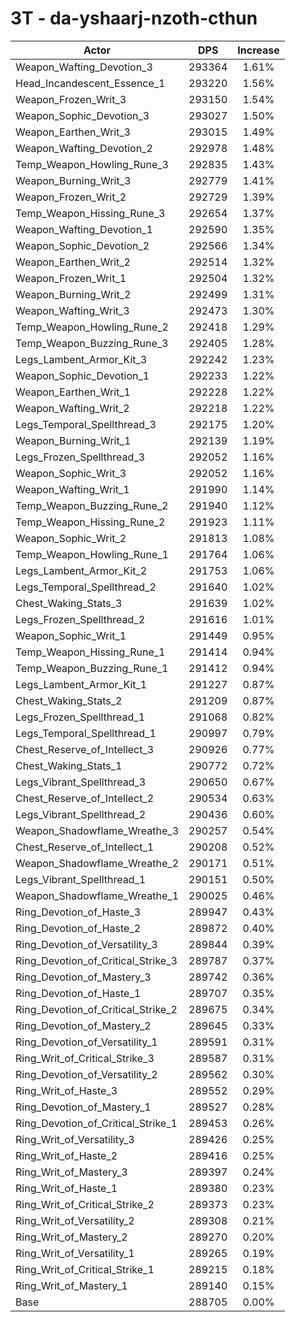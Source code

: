 # 3T - da-yshaarj-nzoth-cthun
| Actor | DPS | Increase |
|---|:---:|:---:|
|Weapon_Wafting_Devotion_3|293364|1.61%|
|Head_Incandescent_Essence_1|293220|1.56%|
|Weapon_Frozen_Writ_3|293150|1.54%|
|Weapon_Sophic_Devotion_3|293027|1.50%|
|Weapon_Earthen_Writ_3|293015|1.49%|
|Weapon_Wafting_Devotion_2|292978|1.48%|
|Temp_Weapon_Howling_Rune_3|292835|1.43%|
|Weapon_Burning_Writ_3|292779|1.41%|
|Weapon_Frozen_Writ_2|292729|1.39%|
|Temp_Weapon_Hissing_Rune_3|292654|1.37%|
|Weapon_Wafting_Devotion_1|292590|1.35%|
|Weapon_Sophic_Devotion_2|292566|1.34%|
|Weapon_Earthen_Writ_2|292514|1.32%|
|Weapon_Frozen_Writ_1|292504|1.32%|
|Weapon_Burning_Writ_2|292499|1.31%|
|Weapon_Wafting_Writ_3|292473|1.30%|
|Temp_Weapon_Howling_Rune_2|292418|1.29%|
|Temp_Weapon_Buzzing_Rune_3|292405|1.28%|
|Legs_Lambent_Armor_Kit_3|292242|1.23%|
|Weapon_Sophic_Devotion_1|292233|1.22%|
|Weapon_Earthen_Writ_1|292228|1.22%|
|Weapon_Wafting_Writ_2|292218|1.22%|
|Legs_Temporal_Spellthread_3|292175|1.20%|
|Weapon_Burning_Writ_1|292139|1.19%|
|Legs_Frozen_Spellthread_3|292052|1.16%|
|Weapon_Sophic_Writ_3|292052|1.16%|
|Weapon_Wafting_Writ_1|291990|1.14%|
|Temp_Weapon_Buzzing_Rune_2|291940|1.12%|
|Temp_Weapon_Hissing_Rune_2|291923|1.11%|
|Weapon_Sophic_Writ_2|291813|1.08%|
|Temp_Weapon_Howling_Rune_1|291764|1.06%|
|Legs_Lambent_Armor_Kit_2|291753|1.06%|
|Legs_Temporal_Spellthread_2|291640|1.02%|
|Chest_Waking_Stats_3|291639|1.02%|
|Legs_Frozen_Spellthread_2|291616|1.01%|
|Weapon_Sophic_Writ_1|291449|0.95%|
|Temp_Weapon_Hissing_Rune_1|291414|0.94%|
|Temp_Weapon_Buzzing_Rune_1|291412|0.94%|
|Legs_Lambent_Armor_Kit_1|291227|0.87%|
|Chest_Waking_Stats_2|291209|0.87%|
|Legs_Frozen_Spellthread_1|291068|0.82%|
|Legs_Temporal_Spellthread_1|290997|0.79%|
|Chest_Reserve_of_Intellect_3|290926|0.77%|
|Chest_Waking_Stats_1|290772|0.72%|
|Legs_Vibrant_Spellthread_3|290650|0.67%|
|Chest_Reserve_of_Intellect_2|290534|0.63%|
|Legs_Vibrant_Spellthread_2|290436|0.60%|
|Weapon_Shadowflame_Wreathe_3|290257|0.54%|
|Chest_Reserve_of_Intellect_1|290208|0.52%|
|Weapon_Shadowflame_Wreathe_2|290171|0.51%|
|Legs_Vibrant_Spellthread_1|290151|0.50%|
|Weapon_Shadowflame_Wreathe_1|290025|0.46%|
|Ring_Devotion_of_Haste_3|289947|0.43%|
|Ring_Devotion_of_Haste_2|289872|0.40%|
|Ring_Devotion_of_Versatility_3|289844|0.39%|
|Ring_Devotion_of_Critical_Strike_3|289787|0.37%|
|Ring_Devotion_of_Mastery_3|289742|0.36%|
|Ring_Devotion_of_Haste_1|289707|0.35%|
|Ring_Devotion_of_Critical_Strike_2|289675|0.34%|
|Ring_Devotion_of_Mastery_2|289645|0.33%|
|Ring_Devotion_of_Versatility_1|289591|0.31%|
|Ring_Writ_of_Critical_Strike_3|289587|0.31%|
|Ring_Devotion_of_Versatility_2|289562|0.30%|
|Ring_Writ_of_Haste_3|289552|0.29%|
|Ring_Devotion_of_Mastery_1|289527|0.28%|
|Ring_Devotion_of_Critical_Strike_1|289453|0.26%|
|Ring_Writ_of_Versatility_3|289426|0.25%|
|Ring_Writ_of_Haste_2|289416|0.25%|
|Ring_Writ_of_Mastery_3|289397|0.24%|
|Ring_Writ_of_Haste_1|289380|0.23%|
|Ring_Writ_of_Critical_Strike_2|289373|0.23%|
|Ring_Writ_of_Versatility_2|289308|0.21%|
|Ring_Writ_of_Mastery_2|289270|0.20%|
|Ring_Writ_of_Versatility_1|289265|0.19%|
|Ring_Writ_of_Critical_Strike_1|289215|0.18%|
|Ring_Writ_of_Mastery_1|289140|0.15%|
|Base|288705|0.00%|
